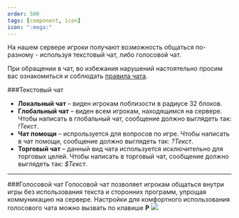 ```yaml
---
order: 500
tags: [component, icon]
icon: ":mega:"
---
```

На нашем сервере игроки получают возможность общаться по-разному - используя текстовый чат, либо голосовой чат.

При обращении в чат, во избежания нарушений настоятельно просим вас ознакомиться и соблюдать [правила чата](http://https://warmine.ru/go/info/#rules "правила чата").

###Текстовый чат
- **Локальный чат** – виден игрокам поблизости в радиусе 32 блоков.
- **Глобальный чат** – виден всем игрокам, находящимся на сервере. Чтобы написать в глобальный чат, сообщение должно выглядеть так: *!Текст*.
- **Чат помощи** – испрользуется для вопросов по игре. Чтобы написать в чат помощи, сообщение должно выглядеть так: *?Текст*.
- **Торговый чат** – данный вид чата используется исключительно для торговых целей. Чтобы написать в торговый чат, сообщение должно выглядеть так: *$Текст*.


------------


###Голосовой чат
Голосовой чат позволяет игрокам общаться внутри игры без использования текста и сторонних программ, упрощая коммуникацию на сервере. Настройки для комфортного использования голосового чата можно вызвать по клавише **P**
![](https://img001.prntscr.com/file/img001/sPj1FvITQGmvAC76gHsMFw.jpeg)
